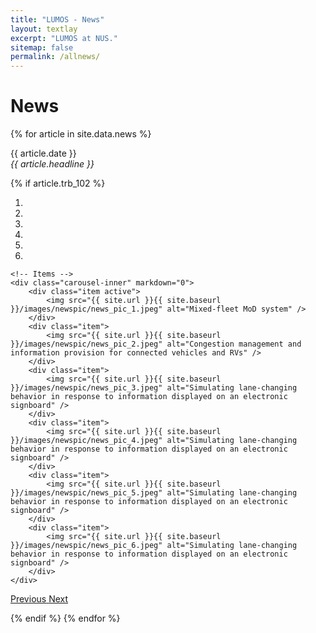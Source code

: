 ```yaml
---
title: "LUMOS - News"
layout: textlay
excerpt: "LUMOS at NUS."
sitemap: false
permalink: /allnews/
---
```


# News

{% for article in site.data.news %}
<p>{{ article.date }} <br>
<em>{{ article.headline }}</em></p>

{% if article.trb_102 %} 
<div markdown="0" id="carousel" class="carousel slide" data-ride="carousel" data-interval="4000" data-pause="hover" >
    <!-- Menu -->
    <ol class="carousel-indicators">
        <li data-target="#carousel" data-slide-to="0" class="active"></li>
        <li data-target="#carousel" data-slide-to="1"></li>
        <li data-target="#carousel" data-slide-to="2"></li>
        <li data-target="#carousel" data-slide-to="3"></li>
        <li data-target="#carousel" data-slide-to="4"></li>
        <li data-target="#carousel" data-slide-to="5"></li>
    </ol>

    <!-- Items -->
    <div class="carousel-inner" markdown="0">
        <div class="item active">
            <img src="{{ site.url }}{{ site.baseurl }}/images/newspic/news_pic_1.jpeg" alt="Mixed-fleet MoD system" />
        </div>
        <div class="item">
            <img src="{{ site.url }}{{ site.baseurl }}/images/newspic/news_pic_2.jpeg" alt="Congestion management and information provision for connected vehicles and RVs" />
        </div>
        <div class="item">
            <img src="{{ site.url }}{{ site.baseurl }}/images/newspic/news_pic_3.jpeg" alt="Simulating lane-changing behavior in response to information displayed on an electronic signboard" />
        </div>
        <div class="item">
            <img src="{{ site.url }}{{ site.baseurl }}/images/newspic/news_pic_4.jpeg" alt="Simulating lane-changing behavior in response to information displayed on an electronic signboard" />
        </div>
        <div class="item">
            <img src="{{ site.url }}{{ site.baseurl }}/images/newspic/news_pic_5.jpeg" alt="Simulating lane-changing behavior in response to information displayed on an electronic signboard" />
        </div>
        <div class="item">
            <img src="{{ site.url }}{{ site.baseurl }}/images/newspic/news_pic_6.jpeg" alt="Simulating lane-changing behavior in response to information displayed on an electronic signboard" />
        </div>
    </div>
  <a class="left carousel-control" href="#carousel" role="button" data-slide="prev">
    <span class="glyphicon glyphicon-chevron-left" aria-hidden="true"></span>
    <span class="sr-only">Previous</span>
  </a>
  <a class="right carousel-control" href="#carousel" role="button" data-slide="next">
    <span class="glyphicon glyphicon-chevron-right" aria-hidden="true"></span>
    <span class="sr-only">Next</span>
  </a>
</div>

{% endif %}
{% endfor %}

<br>
<br>
